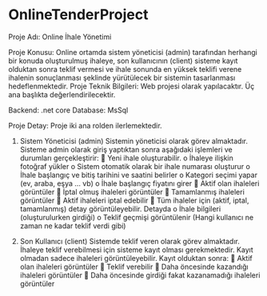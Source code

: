 # OnlineTenderProject
Proje Adı: Online İhale Yönetimi

Proje Konusu: Online ortamda sistem yöneticisi (admin) tarafından herhangi bir konuda oluşturulmuş ihaleye, son kullanıcının (client) sisteme kayıt olduktan sonra teklif vermesi ve ihale sonunda en yüksek teklifi verene ihalenin sonuçlanması şeklinde yürütülecek bir sistemin tasarlanması hedeflenmektedir.
Proje Teknik Bilgileri: Web projesi olarak yapılacaktır. Üç ana başlıkta değerlendirilecektir.

Backend: .net core
Database: MsSql

Proje Detay: Proje iki ana rolden ilerlemektedir.

1. Sistem Yöneticisi (admin)
Sistemin yöneticisi olarak görev almaktadır. Sisteme admin olarak giriş yaptıktan sonra aşağıdaki işlemleri ve durumları gerçekleştirir:
 Yeni ihale oluşturabilir.
o İhaleye ilişkin fotoğraf yükler
o Sistem otomatik olarak bir ihale numarası oluşturur
o İhale başlangıç ve bitiş tarihini ve saatini belirler
o Kategori seçimi yapar (ev, araba, eşya … vb)
o İhale başlangıç fiyatını girer
 Aktif olan ihaleleri görüntüler
 İptal olmuş ihaleleri görüntüler
 Tamamlanmış ihaleleri görüntüler
 Aktif ihaleleri iptal edebilir
 Tüm ihaleler için (aktif, iptal, tamamlanmış) detay görüntüleyebilir. Detayda
o İhale bilgileri (oluşturulurken girdiği)
o Teklif geçmişi görüntülenir (Hangi kullanıcı ne zaman ne kadar teklif verdi gibi)

2. Son Kullanıcı (client)
Sistemde teklif veren olarak görev almaktadır. İhaleye teklif verebilmesi için sisteme kayıt olması gerekmektedir. Kayıt olmadan sadece ihaleleri görüntüleyebilir. Kayıt olduktan sonra:
 Aktif olan ihaleleri görüntüler
 Teklif verebilir
 Daha öncesinde kazandığı ihaleleri görüntüler
 Daha öncesinde girdiği fakat kazanamadığı ihaleleri görüntüler

